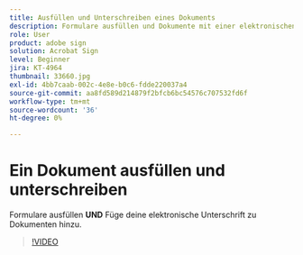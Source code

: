 ```yaml
---
title: Ausfüllen und Unterschreiben eines Dokuments
description: Formulare ausfüllen und Dokumente mit einer elektronischen Unterschrift versehen
role: User
product: adobe sign
solution: Acrobat Sign
level: Beginner
jira: KT-4964
thumbnail: 33660.jpg
exl-id: 4bb7caab-002c-4e8e-b0c6-fdde220037a4
source-git-commit: aa8fd589d214879f2bfcb6bc54576c707532fd6f
workflow-type: tm+mt
source-wordcount: '36'
ht-degree: 0%

---
```


# Ein Dokument ausfüllen und unterschreiben

Formulare ausfüllen **UND** Füge deine elektronische Unterschrift zu Dokumenten hinzu.

>[!VIDEO](https://video.tv.adobe.com/v/33660?quality=12&learn=on&hidetitle=true)
